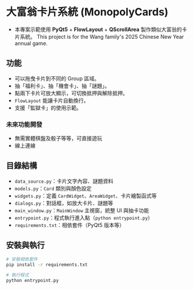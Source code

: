 # 大富翁卡片系統 (MonopolyCards)

- 本專案示範使用 **PyQt5** + **FlowLayout** + **QScrollArea** 製作類似大富翁的卡片系統。
This project is for the Wang family's 2025 Chinese New Year annual game.

## 功能
- 可以拖曳卡片到不同的 Group 區域。
- 抽「福利卡」、抽「機會卡」、抽「謎題」。
- 點兩下卡片可放大顯示，可切換抵押與解除抵押。
- `FlowLayout` 能讓卡片自動換行。
- 支援「監獄卡」的使用示範。
### 未來功能開發
- 無需實體棋盤及骰子等等，可直接遊玩
- 線上連線

## 目錄結構
- `data_source.py`：卡片文字內容、謎題資料
- `models.py`：`Card` 類別與顏色設定
- `widgets.py`：定義 `CardWidget`、`AreaWidget`、卡片繪製函式等
- `dialogs.py`：對話框，如放大卡片、謎題等
- `main_window.py`：`MainWindow` 主視窗，統整 UI 與抽卡功能
- `entrypoint.py`：程式執行進入點（`python entrypoint.py`）
- `requirements.txt`：相依套件（PyQt5 版本等）

## 安裝與執行
```bash
# 安裝相依套件
pip install -r requirements.txt

# 執行程式
python entrypoint.py
